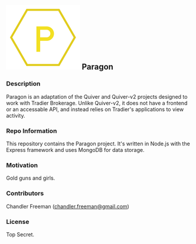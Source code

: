 ## <img src="logo.png" width="200px" height="175px"> Paragon

### Description

Paragon is an adaptation of the Quiver and Quiver-v2 projects designed to work with Tradier Brokerage. Unlike Quiver-v2, it does not have a frontend or an accessable API, and instead relies on Tradier's applications to view activity.

### Repo Information 

This repository contains the Paragon project. It's written in Node.js with the Express framework and uses MongoDB for data storage.

### Motivation

Gold guns and girls.

### Contributors

Chandler Freeman (chandler.freeman@gmail.com)

### License

Top Secret.